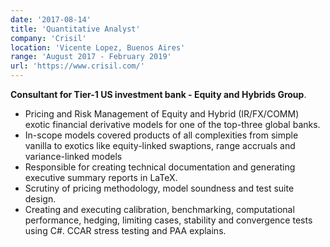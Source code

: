 ```yaml
---
date: '2017-08-14'
title: 'Quantitative Analyst'
company: 'Crisil'
location: 'Vicente Lopez, Buenos Aires'
range: 'August 2017 - February 2019'
url: 'https://www.crisil.com/'
---
```


**Consultant for Tier-1 US investment bank - Equity and Hybrids Group**.

- Pricing and Risk Management of Equity and Hybrid (IR/FX/COMM) exotic financial derivative models for one of
the top-three global banks.
- In-scope models covered products of all complexities from simple vanilla to exotics like equity-linked
swaptions, range accruals and variance-linked models
- Responsible for creating technical documentation and generating executive summary reports in LaTeX.
- Scrutiny of pricing methodology, model soundness and test suite design.
- Creating and executing calibration, benchmarking, computational performance, hedging, limiting cases, stability
and convergence tests using C#. CCAR stress testing and PAA explains.